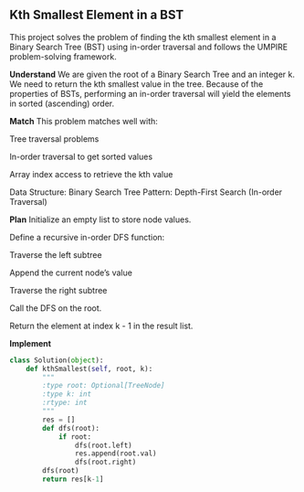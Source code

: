 ## Kth Smallest Element in a BST
This project solves the problem of finding the kth smallest element in a Binary Search Tree (BST) using in-order traversal and follows the UMPIRE problem-solving framework.

**Understand**
We are given the root of a Binary Search Tree and an integer k. We need to return the kth smallest value in the tree.
Because of the properties of BSTs, performing an in-order traversal will yield the elements in sorted (ascending) order.

**Match**
This problem matches well with:

Tree traversal problems

In-order traversal to get sorted values

Array index access to retrieve the kth value

Data Structure: Binary Search Tree
Pattern: Depth-First Search (In-order Traversal)

**Plan**
Initialize an empty list to store node values.

Define a recursive in-order DFS function:

Traverse the left subtree

Append the current node’s value

Traverse the right subtree

Call the DFS on the root.

Return the element at index k - 1 in the result list.

**Implement**
```python
class Solution(object):
    def kthSmallest(self, root, k):
        """
        :type root: Optional[TreeNode]
        :type k: int
        :rtype: int
        """
        res = []
        def dfs(root):
            if root:
                dfs(root.left)
                res.append(root.val)
                dfs(root.right)
        dfs(root)
        return res[k-1]
```

